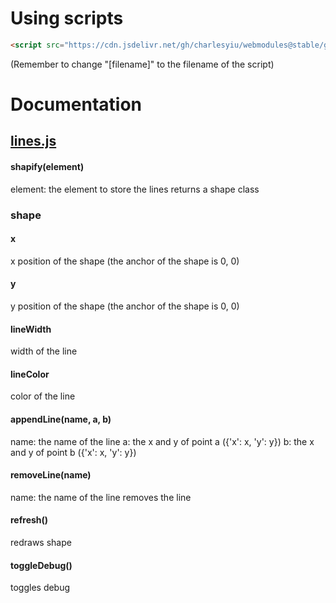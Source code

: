 # Using scripts
```Html
<script src="https://cdn.jsdelivr.net/gh/charlesyiu/webmodules@stable/graphics/[filename]"></script>
```
(Remember to change "[filename]" to the filename of the script)
# Documentation
## [lines.js](https://github.com/charlesyiu/webmodules/blob/main/graphics/lines.js)
#### shapify(element)
element: the element to store the lines
returns a shape class
### shape
#### x
x position of the shape (the anchor of the shape is 0, 0)
#### y
y position of the shape (the anchor of the shape is 0, 0)
#### lineWidth
width of the line
#### lineColor
color of the line
#### appendLine(name, a, b)
name: the name of the line
a: the x and y of point a ({'x': x, 'y': y})
b: the x and y of point b ({'x': x, 'y': y})
#### removeLine(name)
name: the name of the line
removes the line
#### refresh()
redraws shape
#### toggleDebug()
toggles debug
